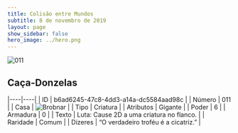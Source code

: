 ```yaml
---
title: Colisão entre Mundos
subtitle: 8 de novembro de 2019
layout: page
show_sidebar: false
hero_image: ../hero.png
---
```


![011](https://cdn.keyforgegame.com/media/card_front/pt/452_011_XVM7CX686PF6_pt.png)

## Caça-Donzelas

|----|----|
| ID | b6ad6245-47c8-4dd3-a14a-dc5584aad98c |
| Número | 011 |
| Casa | ![Brobnar](https://archonarcana.com/images/thumb/e/e0/Brobnar.png/22px-Brobnar.png "Brobnar") |
| Tipo | Criatura |
| Atributos | Gigante |
| Poder | 6 |
| Armadura | 0 |
| Texto | Luta: Cause 2D a uma criatura no flanco. |
| Raridade | Comum |
| Dizeres | “O verdadeiro troféu é a cicatriz.” |
